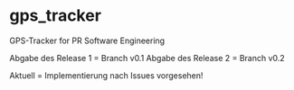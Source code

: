 # gps_tracker
GPS-Tracker for PR Software Engineering

Abgabe des Release 1 = Branch v0.1
Abgabe des Release 2 = Branch v0.2

Aktuell = Implementierung nach Issues vorgesehen!
